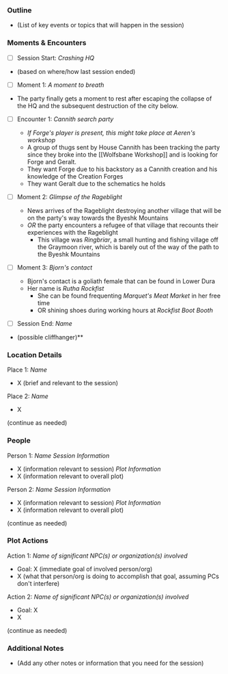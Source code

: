 ### Outline
- (List of key events or topics that will happen in the session)

### Moments & Encounters

- [ ] Session Start: *Crashing HQ*
- (based on where/how last session ended)

- [ ] Moment 1: *A moment to breath*
- The party finally gets a moment to rest after escaping the collapse of the HQ and the subsequent destruction of the city below.

- [ ] Encounter 1: *Cannith search party*
	- *If Forge's player is present, this might take place at Aeren's workshop*
	- A group of thugs sent by House Cannith has been tracking the party since they broke into the [[Wolfsbane Workshop]] and is looking for Forge and Geralt.
	- They want Forge due to his backstory as a Cannith creation and his knowledge of the Creation Forges
	- They want Geralt due to the schematics he holds

- [ ] Moment 2: *Glimpse of the Rageblight*
	- News arrives of the Rageblight destroying another village that will be on the party's way towards the Byeshk Mountains
	- *OR* the party encounters a refugee of that village that recounts their experiences with the Rageblight
		- This village was *Ringbriar*, a small hunting and fishing village off the Graymoon river, which is barely out of the way of the path to the Byeshk Mountains

- [ ] Moment 3: *Bjorn's contact*
	- Bjorn's contact is a goliath female that can be found in Lower Dura
	- Her name is *Rutha Rockfist*
		- She can be found frequenting *Marquet's Meat Market* in her free time
		- OR shining shoes during working hours at *Rockfist Boot Booth*

- [ ] Session End: *Name*
- (possible cliffhanger)**

### Location Details

Place 1: *Name*
- X (brief and relevant to the session)

Place 2: *Name*
- X

(continue as needed)
### People

Person 1: *Name*
*Session Information*
- X (information relevant to session)
*Plot Information*
- X (information relevant to overall plot)

Person 2: *Name*
*Session Information*
- X (information relevant to session)
*Plot Information*
- X (information relevant to overall plot)

(continue as needed)
### Plot Actions

Action 1: *Name of significant NPC(s) or organization(s) involved*
- Goal: X (immediate goal of involved person/org)
- X (what that person/org is doing to accomplish that goal, assuming PCs don't interfere)

Action 2: *Name of significant NPC(s) or organization(s) involved*
- Goal: X
- X

(continue as needed)
### Additional Notes

- (Add any other notes or information that you need for the session)